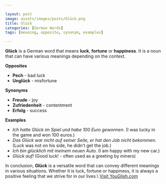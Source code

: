 ```yaml
---

layout: post
image: assets/images/posts/Glück.png
title: Glück
categories: [German Words]
tags: [meaning, opposite, synonym, examples]

---
```


**Glück** is a German word that means **luck**, **fortune** or **happiness**. It is a noun that can have various meanings depending on the context.

**Opposites**

- **Pech** - bad luck
- **Unglück** - misfortune

**Synonyms**

- **Freude** - joy
- **Zufriedenheit** - contentment
- **Erfolg** - success

**Examples**

- *Ich hatte Glück im Spiel und habe 100 Euro gewonnen.* (I was lucky in the game and won 100 euros.)
- *Das Glück war nicht auf seiner Seite, er hat den Job nicht bekommen.* (Luck was not on his side, he didn't get the job.)
- *Ich bin glücklich mit meinem neuen Auto.* (I am happy with my new car.)
- *Glück auf!* (Good luck! - often used as a greeting by miners)

In conclusion, **Glück** is a versatile word that can convey different meanings in various situations. Whether it is luck, fortune or happiness, it is always a positive feeling that we strive for in our lives.\ <a id="yg-widget-0" class="youglish-widget" data-query="Glück" data-lang="german" data-components="8412" data-auto-start="0" data-bkg-color="theme_light" data-title="How%20to%20pronounce%20Glück%20in%20German"  rel="nofollow" href="https://youglish.com">Visit YouGlish.com</a><script async src="https://youglish.com/public/emb/widget.js" charset="utf-8"></script>